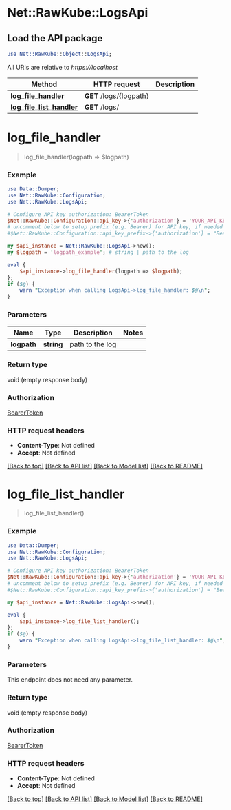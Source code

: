 # Net::RawKube::LogsApi

## Load the API package
```perl
use Net::RawKube::Object::LogsApi;
```

All URIs are relative to *https://localhost*

Method | HTTP request | Description
------------- | ------------- | -------------
[**log_file_handler**](LogsApi.md#log_file_handler) | **GET** /logs/{logpath} | 
[**log_file_list_handler**](LogsApi.md#log_file_list_handler) | **GET** /logs/ | 


# **log_file_handler**
> log_file_handler(logpath => $logpath)



### Example 
```perl
use Data::Dumper;
use Net::RawKube::Configuration;
use Net::RawKube::LogsApi;

# Configure API key authorization: BearerToken
$Net::RawKube::Configuration::api_key->{'authorization'} = 'YOUR_API_KEY';
# uncomment below to setup prefix (e.g. Bearer) for API key, if needed
#$Net::RawKube::Configuration::api_key_prefix->{'authorization'} = "Bearer";

my $api_instance = Net::RawKube::LogsApi->new();
my $logpath = 'logpath_example'; # string | path to the log

eval { 
    $api_instance->log_file_handler(logpath => $logpath);
};
if ($@) {
    warn "Exception when calling LogsApi->log_file_handler: $@\n";
}
```

### Parameters

Name | Type | Description  | Notes
------------- | ------------- | ------------- | -------------
 **logpath** | **string**| path to the log | 

### Return type

void (empty response body)

### Authorization

[BearerToken](../README.md#BearerToken)

### HTTP request headers

 - **Content-Type**: Not defined
 - **Accept**: Not defined

[[Back to top]](#) [[Back to API list]](../README.md#documentation-for-api-endpoints) [[Back to Model list]](../README.md#documentation-for-models) [[Back to README]](../README.md)

# **log_file_list_handler**
> log_file_list_handler()



### Example 
```perl
use Data::Dumper;
use Net::RawKube::Configuration;
use Net::RawKube::LogsApi;

# Configure API key authorization: BearerToken
$Net::RawKube::Configuration::api_key->{'authorization'} = 'YOUR_API_KEY';
# uncomment below to setup prefix (e.g. Bearer) for API key, if needed
#$Net::RawKube::Configuration::api_key_prefix->{'authorization'} = "Bearer";

my $api_instance = Net::RawKube::LogsApi->new();

eval { 
    $api_instance->log_file_list_handler();
};
if ($@) {
    warn "Exception when calling LogsApi->log_file_list_handler: $@\n";
}
```

### Parameters
This endpoint does not need any parameter.

### Return type

void (empty response body)

### Authorization

[BearerToken](../README.md#BearerToken)

### HTTP request headers

 - **Content-Type**: Not defined
 - **Accept**: Not defined

[[Back to top]](#) [[Back to API list]](../README.md#documentation-for-api-endpoints) [[Back to Model list]](../README.md#documentation-for-models) [[Back to README]](../README.md)

